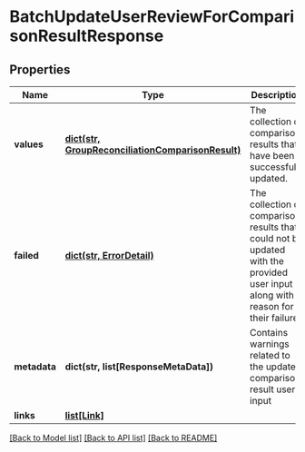 # BatchUpdateUserReviewForComparisonResultResponse


## Properties
Name | Type | Description | Notes
------------ | ------------- | ------------- | -------------
**values** | [**dict(str, GroupReconciliationComparisonResult)**](GroupReconciliationComparisonResult.md) | The collection of comparison results that have been successfully updated. | [optional] 
**failed** | [**dict(str, ErrorDetail)**](ErrorDetail.md) | The collection of comparison results that could not be updated with the provided user input along with a reason for their failure. | [optional] 
**metadata** | **dict(str, list[ResponseMetaData])** | Contains warnings related to the updated comparison result user input | [optional] 
**links** | [**list[Link]**](Link.md) |  | [optional] 

[[Back to Model list]](../README.md#documentation-for-models) [[Back to API list]](../README.md#documentation-for-api-endpoints) [[Back to README]](../README.md)


